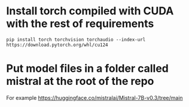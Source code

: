 # Install torch compiled with CUDA with the rest of requirements

`pip install torch torchvision torchaudio --index-url https://download.pytorch.org/whl/cu124`

# Put model files in a folder called mistral at the root of the repo

For example https://huggingface.co/mistralai/Mistral-7B-v0.3/tree/main
